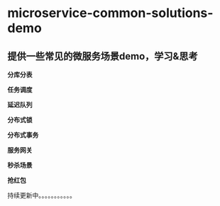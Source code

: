 # microservice-common-solutions-demo

## 提供一些常见的微服务场景demo，学习&思考

**分库分表**

**任务调度**

**延迟队列**

**分布式锁**

**分布式事务**

**服务网关**

**秒杀场景**

**抢红包**

持续更新中。。。。。。。。。。。
